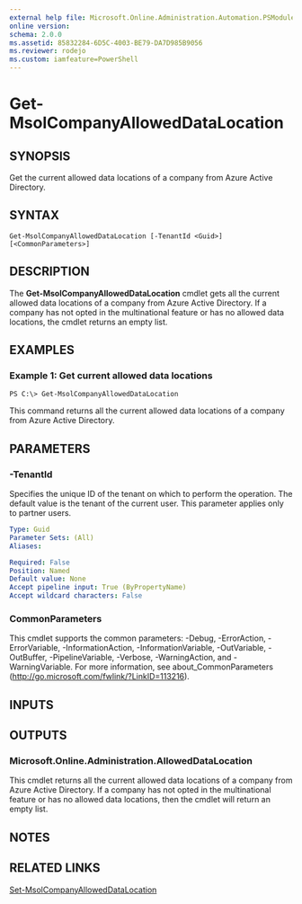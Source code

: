 ```yaml
---
external help file: Microsoft.Online.Administration.Automation.PSModule.dll-Help.xml
online version:
schema: 2.0.0
ms.assetid: 85832284-6D5C-4003-BE79-DA7D985B9056
ms.reviewer: rodejo
ms.custom: iamfeature=PowerShell
---
```


# Get-MsolCompanyAllowedDataLocation

## SYNOPSIS
Get the current allowed data locations of a company from Azure Active Directory.

## SYNTAX

```
Get-MsolCompanyAllowedDataLocation [-TenantId <Guid>] [<CommonParameters>]
```

## DESCRIPTION
The **Get-MsolCompanyAllowedDataLocation** cmdlet gets all the current allowed data locations of a company from Azure Active Directory.
If a company has not opted in the multinational feature or has no allowed data locations, the cmdlet returns an empty list.

## EXAMPLES

### Example 1: Get current allowed data locations
```
PS C:\> Get-MsolCompanyAllowedDataLocation
```

This command returns all the current allowed data locations of a company from Azure Active Directory.

## PARAMETERS

### -TenantId
Specifies the unique ID of the tenant on which to perform the operation.
The default value is the tenant of the current user.
This parameter applies only to partner users.

```yaml
Type: Guid
Parameter Sets: (All)
Aliases:

Required: False
Position: Named
Default value: None
Accept pipeline input: True (ByPropertyName)
Accept wildcard characters: False
```

### CommonParameters
This cmdlet supports the common parameters: -Debug, -ErrorAction, -ErrorVariable, -InformationAction, -InformationVariable, -OutVariable, -OutBuffer, -PipelineVariable, -Verbose, -WarningAction, and -WarningVariable. For more information, see about_CommonParameters (http://go.microsoft.com/fwlink/?LinkID=113216).

## INPUTS

## OUTPUTS

### Microsoft.Online.Administration.AllowedDataLocation
This cmdlet returns all the current allowed data locations of a company from Azure Active Directory.
If a company has not opted in the multinational feature or has no allowed data locations, then the cmdlet will return an empty list.

## NOTES

## RELATED LINKS
[Set-MsolCompanyAllowedDataLocation](./Set-MsolCompanyAllowedDataLocation.md)
